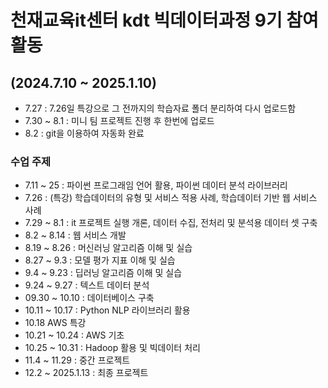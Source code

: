# 천재교육it센터 kdt 빅데이터과정 9기 참여 활동

## (2024.7.10 ~ 2025.1.10)

- 7.27 : 7.26일 특강으로 그 전까지의 학습자료 폴더 분리하여 다시 업로드함
- 7.30 ~ 8.1 : 미니 팀 프로젝트 진행 후 한번에 업로드
- 8.2 : git을 이용하여 자동화 완료

### 수업 주제

- 7.11 ~ 25 : 파이썬 프로그래임 언어 활용, 파이썬 데이터 분석 라이브러리
- 7.26 : (특강) 학습데이터의 유형 및 서비스 적용 사례, 학습데이터 기반 웹 서비스 사례
- 7.29 ~ 8.1 : it 프로젝트 실행 개론, 데이터 수집, 전처리 및 분석용 데이터 셋 구축
- 8.2 ~ 8.14 : 웹 서비스 개발
- 8.19 ~ 8.26 : 머신러닝 알고리즘 이해 및 실습
- 8.27 ~ 9.3 : 모델 평가 지표 이해 및 실습
- 9.4 ~ 9.23 : 딥러닝 알고리즘 이해 및 실습
- 9.24 ~ 9.27 : 텍스트 데이터 분석
- 09.30 ~ 10.10 : 데이터베이스 구축
- 10.11 ~ 10.17 :  Python NLP 라이브러리 활용
- 10.18 AWS 특강
- 10.21 ~ 10.24 : AWS 기초
- 10.25 ~ 10.31 : Hadoop 활용 및 빅데이터 처리
- 11.4 ~ 11.29 : 중간 프로젝트
- 12.2 ~ 2025.1.13 : 최종 프로젝트
